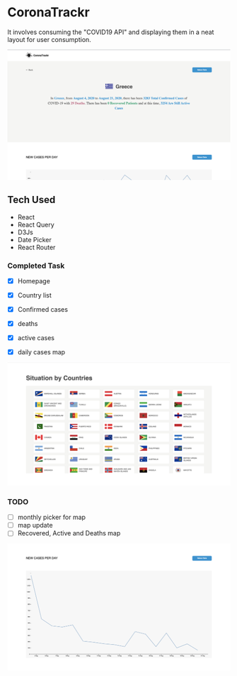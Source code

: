 

# CoronaTrackr

It involves consuming the "COVID19 API" and displaying them in a neat layout for user consumption. 

![coronatrackr screenshot](screenshot.png)

## Tech Used

- React
- React Query
- D3Js
- Date Picker
- React Router


### Completed Task

 - [x] Homepage
 - [x] Country list
 - [x] Confirmed cases
 - [x] deaths
 - [x] active cases
 - [x] daily cases map


![coronatrackr screenshot](countries.png)

### TODO

 - [ ] monthly picker for map
 - [ ] map update
 - [ ] Recovered, Active and Deaths map

 ![coronatrackr screenshot](map.png)
